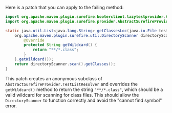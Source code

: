 Here is a patch that you can apply to the failing method:

```java
import org.apache.maven.plugin.surefire.booterclient.lazytestprovider.Commandline;
import org.apache.maven.plugin.surefire.provider.AbstractSurefireProvider;

static java.util.List<java.lang.String> getClassesLoc(java.io.File testSrcFolder) {
    org.apache.maven.plugin.surefire.util.DirectoryScanner directoryScanner = new org.apache.maven.plugin.surefire.util.DirectoryScanner(testSrcFolder, new AbstractSurefireProvider.TestListResolver() {
        @Override
        protected String getWildcard() {
            return "**/*.class";
        }
    }.getWildcard());
    return directoryScanner.scan().getClasses();
}
```

This patch creates an anonymous subclass of `AbstractSurefireProvider.TestListResolver` and overrides the `getWildcard()` method to return the string `"**/*.class"`, which should be a valid wildcard for scanning for class files. This should allow the `DirectoryScanner` to function correctly and avoid the "cannot find symbol" error.